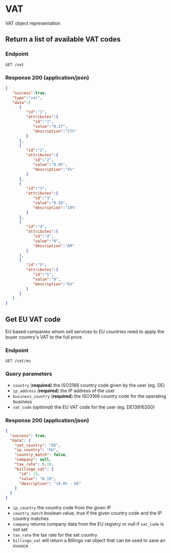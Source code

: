 # VAT
VAT object representation

## Return a list of available VAT codes

### Endpoint

`GET /vat`

### Response 200 (application/json)

```json
{
   "success":true,
   "type":"vat",
   "data":[
      {
         "id":"1",
         "attributes":{
            "id":"1",
            "value":"0.27",
            "description":"27%"
         }
      },
      {
         "id":"2",
         "attributes":{
            "id":"2",
            "value":"0.05",
            "description":"5%"
         }
      },
      {
         "id":"3",
         "attributes":{
            "id":"3",
            "value":"0.18",
            "description":"18%"
         }
      },
      {
         "id":"4",
         "attributes":{
            "id":"4",
            "value":"0",
            "description":"AM"
         }
      },
      {
         "id":"5",
         "attributes":{
            "id":"5",
            "value":"0",
            "description":"EU"
         }
      }
   ]
}
```


## Get EU VAT code

EU based companies whom sell services to EU countries need to apply the buyer country's VAT to the full price. 

### Endpoint

`GET /vat/eu`

### Query parameters

- `country` (**required**) the ISO3166 country code given by the user (eg. DE)
- `ip_address` (**required**) the IP address of the user
- `business_country` (**required**) the ISO3166 country code for the operating business
- `vat_code` (*optional*) the EU VAT code for the user (eg. DE13816200)

### Response 200 (application/json)

```json
{
  "success": true,
  "data": {
    "set_country": "DE",
    "ip_country": "HU",
    "country_match": false,
    "company": null,
    "tax_rate": 0.19,
    "billingo_vat": {
      "id": 13,
      "value": "0.19",
      "description": "19.0% - DE"
    }
  }
}
```

- `ip_country` the country code from the given IP
- `country_match` boolean value, true if the given country code and the IP country matches
- `company` returns company data from the EU registry or null if `vat_code` is not set
- `tax_rate` the tax rate for the set country
- `billingo_vat` will return a Billingo vat object that can be used to save an invoice

